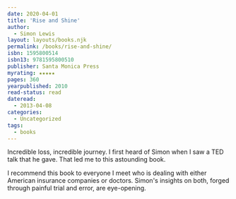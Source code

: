 ```yaml
---
date: 2020-04-01
title: 'Rise and Shine'
author:
  - Simon Lewis
layout: layouts/books.njk
permalink: /books/rise-and-shine/
isbn: 1595800514
isbn13: 9781595800510
publisher: Santa Monica Press
myrating: ★★★★★
pages: 360
yearpublished: 2010
read-status: read
dateread:
  - 2013-04-08
categories:
  - Uncategorized
tags:
  - books
---
```

Incredible loss, incredible journey. I first heard of Simon when I saw a TED talk that he gave. That led me to this astounding book.

I recommend this book to everyone I meet who is dealing with either American insurance companies or doctors. Simon's insights on both, forged through painful trial and error, are eye-opening.
